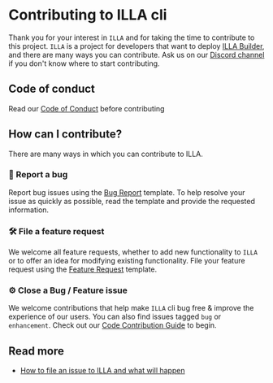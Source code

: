 # Contributing to ILLA cli

Thank you for your interest in `ILLA` and for taking the time to contribute to this project. `ILLA` is a project for developers that want to deploy [ILLA Builder](https://github.com/illa-family/illa-builder), and there are many ways you can contribute. Ask us on our [Discord channel](https://discord.com/invite/illacloud) if you don't know where to start contributing.

## Code of conduct

Read our [Code of Conduct](CODE_OF_CONDUCT.md) before contributing

## How can I contribute?

There are many ways in which you can contribute to ILLA.

### 🐛 Report a bug

Report bug issues using the [Bug Report](https://github.com/illa-family/illa/issues/new?assignees=&labels=bug&template=bug_report.md&title=%5BBUG%5D+Untitled+Bug+Issue) template.
To help resolve your issue as quickly as possible, read the template and provide the requested information.

### 🛠 File a feature request

We welcome all feature requests, whether to add new functionality to `ILLA` or to offer an idea for modifying existing functionality. File your feature request using the [Feature Request](https://github.com/illa-family/illa/issues/new?assignees=&labels=enhancement&template=feature_request.md&title=%5BFR%5D+Untitled+Feature+Request+Issue) template.

### ⚙️ Close a Bug / Feature issue

We welcome contributions that help make `ILLA` cli bug free & improve the experience of our users. You can also find issues tagged `bug` or `enhancement`. Check out our [Code Contribution Guide](docs/Code_Contributions_Guidelines.md) to begin.

## Read more

- [How to file an issue to ILLA and what will happen](ISSUES.md)
